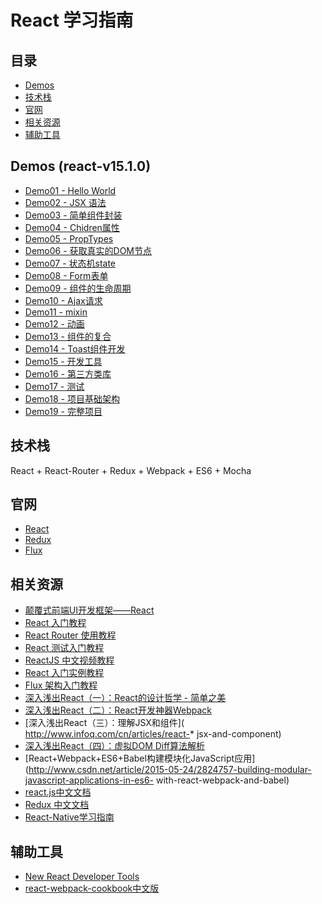 # React 学习指南
## 目录
* [Demos](#demos)
* [技术栈](#tech-stack)
* [官网](#site)
* [相关资源](#relative-resource)
* [辅助工具](#tools)

<a name="demos"></a>
## Demos (react-v15.1.0)
* [Demo01 - Hello World](https://github.com/benjamin-zuo/react-tutorial/blob/master/react-demos/demo01/index.html)
* [Demo02 - JSX 语法](https://github.com/benjamin-zuo/react-tutorial/blob/master/react-demos/demo02/index.html)
* [Demo03 - 简单组件封装](https://github.com/benjamin-zuo/react-tutorial/blob/master/react-demos/demo03/index.html)
* [Demo04 - Chidren属性](https://github.com/benjamin-zuo/react-tutorial/blob/master/react-demos/demo04/index.html)
* [Demo05 - PropTypes](https://github.com/benjamin-zuo/react-tutorial/blob/master/react-demos/demo05/index.html)
* [Demo06 - 获取真实的DOM节点](https://github.com/benjamin-zuo/react-tutorial/blob/master/react-demos/demo06/index.html)
* [Demo07 - 状态机state](https://github.com/benjamin-zuo/react-tutorial/blob/master/react-demos/demo07/index.html)
* [Demo08 - Form表单](https://github.com/benjamin-zuo/react-tutorial/blob/master/react-demos/demo08/index.html)
* [Demo09 - 组件的生命周期](https://github.com/benjamin-zuo/react-tutorial/blob/master/react-demos/demo09/index.html)
* [Demo10 - Ajax请求]()
* [Demo11 - mixin]()
* [Demo12 - 动画]()
* [Demo13 - 组件的复合]()
* [Demo14 - Toast组件开发]()
* [Demo15 - 开发工具]()
* [Demo16 - 第三方类库]()
* [Demo17 - 测试]()
* [Demo18 - 项目基础架构]()
* [Demo19 - 完整项目]()

<a name="tech-stack"></a>
## 技术栈
React + React-Router + Redux + Webpack + ES6 + Mocha

<a name="site"></a>
## 官网
* [React](https://facebook.github.io/react/index.html)
* [Redux](https://github.com/reactjs/redux)
* [Flux](https://facebook.github.io/flux/)

<a name="relative-resource"></a>
## 相关资源
* [颠覆式前端UI开发框架——React](http://www.infoq.com/cn/articles/subversion-front-end-ui-development-framework-react)
* [React 入门教程](https://hulufei.gitbooks.io/react-tutorial/content/)
* [React Router 使用教程](http://www.ruanyifeng.com/blog/2016/05/react_router.html)
* [React 测试入门教程](http://www.ruanyifeng.com/blog/2016/02/react-testing-tutorial.html)
* [ReactJS 中文视频教程]( http://react.nodejs-china.org/t/reactjs/584)
* [React 入门实例教程](http://www.ruanyifeng.com/blog/2015/03/react.html)
* [Flux 架构入门教程](http://www.ruanyifeng.com/blog/2016/01/flux.html)
* [深入浅出React（一）：React的设计哲学 - 简单之美]( http://www.infoq.com/cn/articles/react-art-of-simplity)
* [深入浅出React（二）：React开发神器Webpack]( http://www.infoq.com/cn/articles/react-and-webpack)
* [深入浅出React（三）：理解JSX和组件]( http://www.infoq.com/cn/articles/react-* jsx-and-component)
* [深入浅出React（四）：虚拟DOM Diff算法解析]( http://www.infoq.com/cn/articles/react-dom-diff)
* [React+Webpack+ES6+Babel构建模块化JavaScript应用](http://www.csdn.net/article/2015-05-24/2824757-building-modular-javascript-applications-in-es6- with-react-webpack-and-babel)
* [react.js中文文档](http://reactjs.cn/)
* [Redux 中文文档](http://camsong.github.io/redux-in-chinese)
* [React-Native学习指南](https://github.com/reactnativecn/react-native-guide)

<a name="tools"></a>
## 辅助工具
* [New React Developer Tools](https://chrome.google.com/webstore/detail/react-developer-tools/fmkadmapgofadopljbjfkapdkoienihi)
* [react-webpack-cookbook中文版](http://fakefish.github.io/react-webpack-cookbook/)
